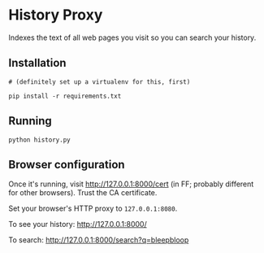 # History Proxy

Indexes the text of all web pages you visit so you can search your history.

## Installation

```
# (definitely set up a virtualenv for this, first)

pip install -r requirements.txt
```

## Running

```
python history.py
```

## Browser configuration

Once it's running, visit http://127.0.0.1:8000/cert (in FF; probably different for other browsers). Trust the CA certificate.

Set your browser's HTTP proxy to `127.0.0.1:8080`.

To see your history: http://127.0.0.1:8000/

To search: http://127.0.0.1:8000/search?q=bleepbloop
